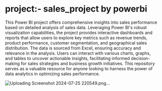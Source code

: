 # project:- sales_project by powerbi

This Power BI project offers comprehensive insights into sales performance based on detailed analysis of sales data. Leveraging Power BI's robust visualization capabilities, the project provides interactive dashboards and reports that allow users to explore key metrics such as revenue trends, product performance, customer segmentation, and geographical sales distribution. The data is sourced from Excel, ensuring accuracy and relevance in the analysis. Users can interact with various charts, graphs, and tables to uncover actionable insights, facilitating informed decision-making for sales strategies and business growth initiatives. This repository serves as a valuable resource for anyone looking to harness the power of data analytics in optimizing sales performance.


![Uploading Screenshot 2024-07-25 220549.png…]()




